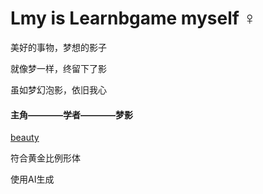 # Lmy is Learnbgame myself	:female_sign:

美好的事物，梦想的影子

就像梦一样，终留下了影

虽如梦幻泡影，依旧我心

#### 主角————学者————梦影

[beauty](https://github.com/BlenderCN/Learnbgame/blob/master/All_In_One/LearnbdnelB/split_mirror_static_beauty.md)

符合黄金比例形体

使用AI生成
